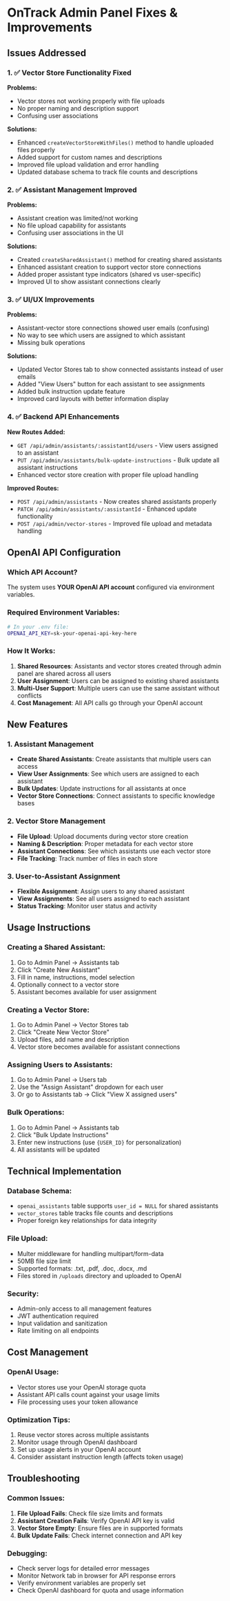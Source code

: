 # OnTrack Admin Panel Fixes & Improvements

## Issues Addressed

### 1. ✅ Vector Store Functionality Fixed

**Problems:**
- Vector stores not working properly with file uploads
- No proper naming and description support
- Confusing user associations

**Solutions:**
- Enhanced `createVectorStoreWithFiles()` method to handle uploaded files properly
- Added support for custom names and descriptions
- Improved file upload validation and error handling
- Updated database schema to track file counts and descriptions

### 2. ✅ Assistant Management Improved

**Problems:**
- Assistant creation was limited/not working
- No file upload capability for assistants
- Confusing user associations in the UI

**Solutions:**
- Created `createSharedAssistant()` method for creating shared assistants
- Enhanced assistant creation to support vector store connections
- Added proper assistant type indicators (shared vs user-specific)
- Improved UI to show assistant connections clearly

### 3. ✅ UI/UX Improvements

**Problems:**
- Assistant-vector store connections showed user emails (confusing)
- No way to see which users are assigned to which assistant
- Missing bulk operations

**Solutions:**
- Updated Vector Stores tab to show connected assistants instead of user emails
- Added "View Users" button for each assistant to see assignments
- Added bulk instruction update feature
- Improved card layouts with better information display

### 4. ✅ Backend API Enhancements

**New Routes Added:**
- `GET /api/admin/assistants/:assistantId/users` - View users assigned to an assistant
- `PUT /api/admin/assistants/bulk-update-instructions` - Bulk update all assistant instructions
- Enhanced vector store creation with proper file upload handling

**Improved Routes:**
- `POST /api/admin/assistants` - Now creates shared assistants properly
- `PATCH /api/admin/assistants/:assistantId` - Enhanced update functionality
- `POST /api/admin/vector-stores` - Improved file upload and metadata handling

## OpenAI API Configuration

### Which API Account?
The system uses **YOUR OpenAI API account** configured via environment variables.

### Required Environment Variables:
```bash
# In your .env file:
OPENAI_API_KEY=sk-your-openai-api-key-here
```

### How It Works:
1. **Shared Resources**: Assistants and vector stores created through admin panel are shared across all users
2. **User Assignment**: Users can be assigned to existing shared assistants
3. **Multi-User Support**: Multiple users can use the same assistant without conflicts
4. **Cost Management**: All API calls go through your OpenAI account

## New Features

### 1. Assistant Management
- **Create Shared Assistants**: Create assistants that multiple users can access
- **View User Assignments**: See which users are assigned to each assistant
- **Bulk Updates**: Update instructions for all assistants at once
- **Vector Store Connections**: Connect assistants to specific knowledge bases

### 2. Vector Store Management
- **File Upload**: Upload documents during vector store creation
- **Naming & Description**: Proper metadata for each vector store
- **Assistant Connections**: See which assistants use each vector store
- **File Tracking**: Track number of files in each store

### 3. User-to-Assistant Assignment
- **Flexible Assignment**: Assign users to any shared assistant
- **View Assignments**: See all users assigned to each assistant
- **Status Tracking**: Monitor user status and activity

## Usage Instructions

### Creating a Shared Assistant:
1. Go to Admin Panel → Assistants tab
2. Click "Create New Assistant"
3. Fill in name, instructions, model selection
4. Optionally connect to a vector store
5. Assistant becomes available for user assignment

### Creating a Vector Store:
1. Go to Admin Panel → Vector Stores tab
2. Click "Create New Vector Store"
3. Upload files, add name and description
4. Vector store becomes available for assistant connections

### Assigning Users to Assistants:
1. Go to Admin Panel → Users tab
2. Use the "Assign Assistant" dropdown for each user
3. Or go to Assistants tab → Click "View X assigned users"

### Bulk Operations:
1. Go to Admin Panel → Assistants tab
2. Click "Bulk Update Instructions"
3. Enter new instructions (use `{USER_ID}` for personalization)
4. All assistants will be updated

## Technical Implementation

### Database Schema:
- `openai_assistants` table supports `user_id = NULL` for shared assistants
- `vector_stores` table tracks file counts and descriptions
- Proper foreign key relationships for data integrity

### File Upload:
- Multer middleware for handling multipart/form-data
- 50MB file size limit
- Supported formats: .txt, .pdf, .doc, .docx, .md
- Files stored in `/uploads` directory and uploaded to OpenAI

### Security:
- Admin-only access to all management features
- JWT authentication required
- Input validation and sanitization
- Rate limiting on all endpoints

## Cost Management

### OpenAI Usage:
- Vector stores use your OpenAI storage quota
- Assistant API calls count against your usage limits
- File processing uses your token allowance

### Optimization Tips:
1. Reuse vector stores across multiple assistants
2. Monitor usage through OpenAI dashboard
3. Set up usage alerts in your OpenAI account
4. Consider assistant instruction length (affects token usage)

## Troubleshooting

### Common Issues:
1. **File Upload Fails**: Check file size limits and formats
2. **Assistant Creation Fails**: Verify OpenAI API key is valid
3. **Vector Store Empty**: Ensure files are in supported formats
4. **Bulk Update Fails**: Check internet connection and API key

### Debugging:
- Check server logs for detailed error messages
- Monitor Network tab in browser for API response errors
- Verify environment variables are properly set
- Check OpenAI dashboard for quota and usage information 